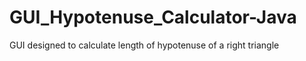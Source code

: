 # GUI_Hypotenuse_Calculator-Java
GUI designed to calculate length of hypotenuse of a right triangle
